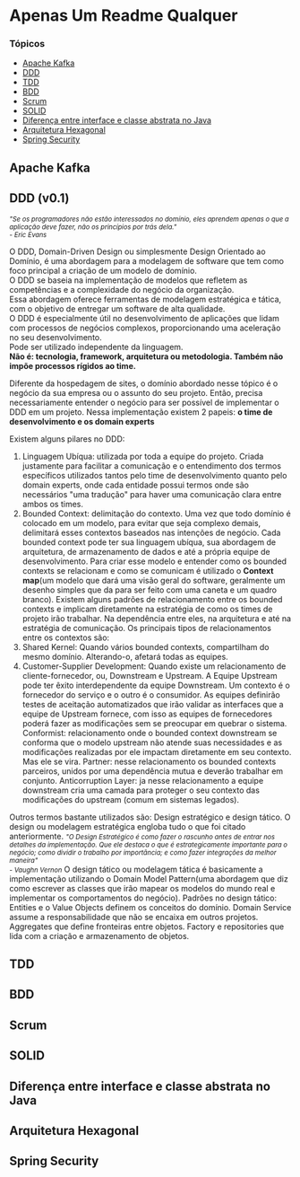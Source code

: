 # Apenas Um Readme Qualquer

### Tópicos 

- [Apache Kafka](#apache-kafka)
- [DDD](#ddd)
- [TDD](#tdd)
- [BDD](#bdd)
- [Scrum](#scrum)
- [SOLID](#solid)
- [Diferença entre interface e classe abstrata no Java](#diferença-entre-interface-e-classe-abstrata-no-java)
- [Arquitetura Hexagonal](#arquitetura-hexagonal)
- [Spring Security](#spring-security)

## Apache Kafka

## DDD (v0.1)
  <small><em>"Se os programadores não estão interessados no domínio, eles aprendem apenas o que a aplicação deve fazer, não os princípios por trás dela."</br> - Eric Evans</em></small>
  
  O DDD, Domain-Driven Design ou simplesmente Design Orientado ao Domínio, é uma abordagem para a modelagem de software que tem como foco principal a criação de um modelo de domínio. </br>
O DDD se baseia na implementação de modelos que refletem as competências e a complexidade do negócio da organização.</br>
Essa abordagem oferece ferramentas de modelagem estratégica e tática, com o objetivo de entregar um software de alta qualidade. </br>
O DDD é especialmente útil no desenvolvimento de aplicações que lidam com processos de negócios complexos, proporcionando uma aceleração no seu desenvolvimento.</br>
Pode ser utilizado independente da linguagem. </br> <strong> Não é: tecnologia, framework, arquitetura ou metodologia. Também não impõe processos rígidos ao time. </strong> </br>

Diferente da hospedagem de sites, o domínio abordado nesse tópico é o negócio da sua empresa ou o assunto do seu projeto. Então, precisa necessariamente entender o negócio para ser possível
de implementar o DDD em um projeto. Nessa implementação existem 2 papeis: <strong> o time de desenvolvimento e os domain experts </strong> </br>

Existem alguns pilares no DDD:
1. Linguagem Ubíqua: utilizada por toda a equipe do projeto. Criada justamente para facilitar a comunicação e o entendimento dos termos específicos utilizados tantos
pelo time de desenvolvimento quanto pelo domain experts, onde cada entidade possui termos onde são necessários "uma tradução" para haver uma comunicação clara entre ambos os times.
2. Bounded Context: delimitação do contexto. Uma vez que todo domínio é colocado em um modelo, para evitar que seja complexo demais, delimitará esses contextos baseados nas intenções de negócio.
Cada bounded context pode ter sua linguagem ubíqua, sua abordagem de arquitetura, de armazenamento de dados e até a própria equipe de desenvolvimento.
Para criar esse modelo e entender como os bounded contexts se relacionam e como se comunicam é utilizado o <strong>Context map</strong>(um modelo que dará uma visão geral do software,
geralmente um desenho simples que da para ser feito com uma caneta e um quadro branco).
Existem alguns padrões de relacionamento entre os bounded contexts e implicam diretamente na estratégia de como os times de projeto irão trabalhar. Na dependência entre eles, na arquitetura e até na
estratégia de comunicação. Os principais tipos de relacionamentos entre os contextos são:
1. Shared Kernel: Quando vários bounded contexts, compartilham do mesmo domínio. Alterando-o, afetará todas as equipes.
2. Customer-Supplier Development: Quando existe um relacionamento de cliente-fornecedor, ou, Downstream e Upstream. A Equipe Upstream pode ter êxito interdependente da equipe Downstream.
Um contexto é o fornecedor do serviço e o outro é o consumidor. As equipes definirão testes de aceitação automatizados que irão validar as interfaces que a equipe de Upstream fornece, com isso as equipes
de fornecedores poderá fazer as modificações sem se preocupar em quebrar o sistema.
Conformist: relacionamento onde o bounded context downstream se conforma que o modelo upstream não atende suas necessidades e as modificações realizadas por ele impactam diretamente em seu contexto. Mas ele se vira.
Partner: nesse relacionamento os bounded contexts parceiros, unidos por uma dependência mutua e deverão trabalhar em conjunto.
Anticorruption Layer: ja nesse relacionamento a equipe downstream cria uma camada para proteger o seu contexto das modificações do upstream (comum em sistemas legados).

Outros termos bastante utilizados são: Design estratégico e design tático.
O design ou modelagem estratégica engloba tudo o que foi citado anteriormente.
 <small><em>"O Design Estratégico é como fazer o rascunho antes de entrar nos detalhes da implementação. Que ele destaca o que é estrategicamente importante para o negócio; como dividir o trabalho por importância; e como fazer integrações da melhor maneira"</br> - Vaughn Vernon</em></small>
O design tático ou modelagem tática é basicamente a implementação utilizando o Domain Model Pattern(uma abordagem que diz como escrever as classes que irão mapear os modelos do mundo real e implementar os comportamentos do negócio).
Padrões no design tático: Entities e o Value Objects definem os conceitos do domínio. Domain Service assume a responsabilidade que não se encaixa em outros projetos. Aggregates que define fronteiras entre objetos. Factory e repositories que lida com a criação e armazenamento de objetos.

## TDD

## BDD

## Scrum

## SOLID

## Diferença entre interface e classe abstrata no Java

## Arquitetura Hexagonal

## Spring Security
